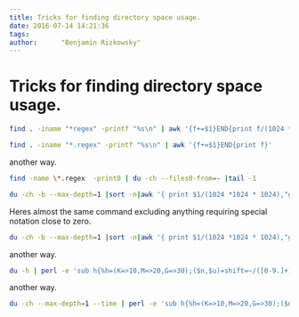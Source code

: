 ```yaml
---
title: Tricks for finding directory space usage.
date: 2016-07-14 14:21:36
tags:
author:      "Benjamin Rizkowsky"
---
```



# Tricks for finding directory space usage.

``` bash
find . -iname "*regex" -printf "%s\n" | awk '{f+=$1}END{print f/(1024 *1024 * 1024),"GB"}'
```

``` bash
find . -iname "*.regex" -printf "%s\n" | awk '{f+=$1}END{print f}'
```

another way.

``` bash
find -name \*.regex  -print0 | du -ch --files0-from=- |tail -1
```

``` bash
du -ch -b --max-depth=1 |sort -n|awk '{ print $1/(1024 *1024 * 1024),"gb", $2 }'
```

Heres almost the same command excluding anything requiring special notation close to zero.

``` bash
du -ch -b --max-depth=1 |sort -n|awk '{ print $1/(1024 *1024 * 1024),"gb", $2 }' |grep -v e-0
```

another way.

``` bash
du -h | perl -e 'sub h{%h=(K=>10,M=>20,G=>30);($n,$u)=shift=~/([0-9.]+)(\D)/;return $n*2**$h{$u}}print sort{h($b)<=>h($a)}<>;'
```

another way.

``` bash
du -ch --max-depth=1 --time | perl -e 'sub h{%h=(K=>10,M=>20,G=>30);($n,$u)=shift=~/([0-9.]+)(\D)/;return $n*2**$h{$u}}print sort{h($b)<=>h($a)}<>;'
```

